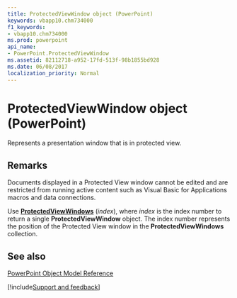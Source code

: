 ```yaml
---
title: ProtectedViewWindow object (PowerPoint)
keywords: vbapp10.chm734000
f1_keywords:
- vbapp10.chm734000
ms.prod: powerpoint
api_name:
- PowerPoint.ProtectedViewWindow
ms.assetid: 82112718-a952-17fd-513f-98b1855bd928
ms.date: 06/08/2017
localization_priority: Normal
---
```



# ProtectedViewWindow object (PowerPoint)

Represents a presentation window that is in protected view.


## Remarks

Documents displayed in a Protected View window cannot be edited and are restricted from running active content such as Visual Basic for Applications macros and data connections.

Use  **[ProtectedViewWindows](PowerPoint.ProtectedViewWindows.md)** (_index_), where _index_ is the index number to return a single **ProtectedViewWindow** object. The index number represents the position of the Protected View window in the **ProtectedViewWindows** collection.


## See also


[PowerPoint Object Model Reference](overview/PowerPoint/object-model.md)

[!include[Support and feedback](~/includes/feedback-boilerplate.md)]
